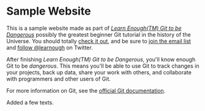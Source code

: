 # Sample Website

This is a sample website made as part of [*Learn Enough(TM)  Git to be Dangerous*](http://learnough.com/git-tutorial) possibly the greatest beginner Git tutorial in the history of the Universe. You should totally [check it out](http://learnough.com/git-tutorial), and be sure to [join the email list](http://learnenough.com/#email_list) and [follow @learnough](http://twitter.com/learnenough) on Twitter.

After finishing *Learn Enough(TM) Git to be Dangerous*, you'll know enough Git to be *dangerous*. This means you'll be able to use Git to track changes in your projects, back up data, share your work with others, and collaborate with programmers and other users of Git.

For more information on Git, see the
[official Git documentation](https://git-scm.com/).

Added a few texts.
